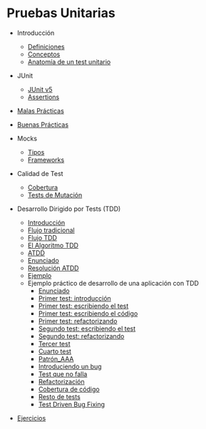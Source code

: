 Pruebas Unitarias
=================

- Introducción

    - [Definiciones](./intro.md)
    - [Conceptos](./conceptos.md)
    - [Anatomía de un test unitario](./anatomia.md)

- JUnit
	
    - [JUnit v5](./junit.md)
    - [Assertions](./assertions.md)
	
	
- [Malas Prácticas](./malas-practicas.md)

- [Buenas Prácticas](./buenas-practicas.md)

- Mocks

    - [Tipos](./dobles.md)
    - [Frameworks](./frameworks.md)

- Calidad de Test

    - [Cobertura](./cobertura.md)
    - [Tests de Mutación](./mutaciones.md)

- Desarrollo Dirigido por Tests (TDD)

    - [Introducción](./tdd_intro.md)
    - [Flujo tradicional](./tdd_flujo-tradicional.md)
    - [Flujo TDD](./tdd_flujo.md)
    - [El Algoritmo TDD](./tdd_algoritmo.md)
    - [ATDD](./tdd_ATDD.md)
    - [Enunciado](./tdd_ejercicio_enunciado.md)
    - [Resolución ATDD](./tdd_ejercicio_resolucion.md)
    - [Ejemplo](./tdd_algoritmo.md)
    - Ejemplo práctico de desarrollo de una aplicación con TDD
        - [Enunciado](./tdd/01_Enunciado.md)
        - [Primer test: introducción](./tdd/02_Primer_test_intro.md)
        - [Primer test: escribiendo el test](./tdd/03_Primer_test_escribiendo_el_test.md)
        - [Primer test: escribiendo el código](./tdd/04_Primer_test_escribiendo_el_codigo.md)
        - [Primer test: refactorizando](./tdd/05_Primer_test_refactorizando.md)
        - [Segundo test: escribiendo el test](./tdd/06_Segundo_test.md)
        - [Segundo test: refactorizando](./tdd/07_Segundo_test_refactorizando.md)
        - [Tercer test](./tdd/08_Tercer_test.md)
        - [Cuarto test](./tdd/09_Cuarto_test.md)
        - [Patrón_AAA](./tdd/10_Patron_AAA.md)
        - [Introduciendo un bug](./tdd/11_Introduciendo_bug.md)
        - [Test que no falla](./tdd/12_Test_que_no_falla.md)
        - [Refactorización](./tdd/13_Refactorizacion.md)
        - [Cobertura de código](./tdd/14_Cobertura_codigo.md)
        - [Resto de tests](./tdd/15_Resto_de_tests.md)
        - [Test Driven Bug Fixing](./tdd/16_Test_Driven_Bug_Fixing_v2.md)

- [Ejercicios](./ejercicios.md)